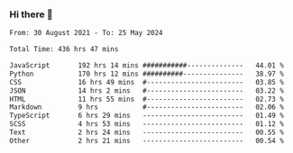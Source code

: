 ### Hi there 👋

<!--
**dominoto/dominoto** is a ✨ _special_ ✨ repository because its `README.md` (this file) appears on your GitHub profile.

Here are some ideas to get you started:

- 🔭 I’m currently working on ...
- 🌱 I’m currently learning ...
- 👯 I’m looking to collaborate on ...
- 🤔 I’m looking for help with ...
- 💬 Ask me about ...
- 📫 How to reach me: ...
- 😄 Pronouns: ...
- ⚡ Fun fact: ...
-->
<!--START_SECTION:waka-->

```txt
From: 30 August 2021 - To: 25 May 2024

Total Time: 436 hrs 47 mins

JavaScript       192 hrs 14 mins ###########--------------   44.01 %
Python           170 hrs 12 mins ##########---------------   38.97 %
CSS              16 hrs 49 mins  #------------------------   03.85 %
JSON             14 hrs 2 mins   #------------------------   03.22 %
HTML             11 hrs 55 mins  #------------------------   02.73 %
Markdown         9 hrs           #------------------------   02.06 %
TypeScript       6 hrs 29 mins   -------------------------   01.49 %
SCSS             4 hrs 53 mins   -------------------------   01.12 %
Text             2 hrs 24 mins   -------------------------   00.55 %
Other            2 hrs 21 mins   -------------------------   00.54 %
```

<!--END_SECTION:waka-->
